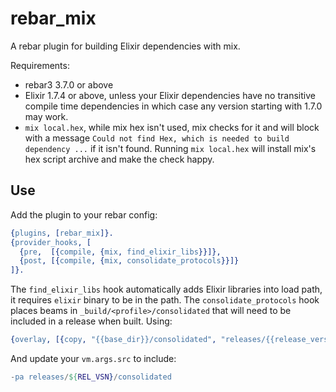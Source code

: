 rebar_mix
=====

A rebar plugin for building Elixir dependencies with mix.

Requirements:

* rebar3 3.7.0 or above
* Elixir 1.7.4 or above, unless your Elixir dependencies have no transitive compile time dependencies in which case any version starting with 1.7.0 may work. 
* `mix local.hex`, while mix hex isn't used, mix checks for it and will block with a message `Could not find Hex, which is needed to build dependency ...` if it isn't found. Running `mix local.hex` will install mix's hex script archive and make the check happy. 

Use
---

Add the plugin to your rebar config:

``` erlang
{plugins, [rebar_mix]}.
{provider_hooks, [
  {pre,  [{compile, {mix, find_elixir_libs}}]},
  {post, [{compile, {mix, consolidate_protocols}}]}
]}.
```    

The `find_elixir_libs` hook automatically adds Elixir libraries into load path, it requires `elixir` binary to be in the path.
The `consolidate_protocols` hook places beams in `_build/<profile>/consolidated` that will need to be included in a release when built. Using:


``` erlang
{overlay, [{copy, "{{base_dir}}/consolidated", "releases/{{release_version}}/consolidated"}]}
```

And update your `vm.args.src` to include:

``` erlang
-pa releases/${REL_VSN}/consolidated
```

